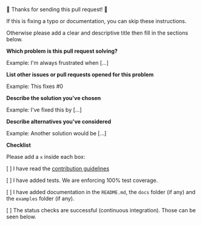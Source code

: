 🎉 Thanks for sending this pull request! 🎉

If this is fixing a typo or documentation, you can skip these instructions.

Otherwise please add a clear and descriptive title then fill in the sections
below.

**Which problem is this pull request solving?**

Example: I'm always frustrated when [...]

**List other issues or pull requests opened for this problem**

Example: This fixes #0

**Describe the solution you've chosen**

Example: I've fixed this by [...]

**Describe alternatives you've considered**

Example: Another solution would be [...]

**Checklist**

Please add a `x` inside each box:

[ ] I have read the [contribution guidelines](CONTRIBUTING.md)

[ ] I have added tests. We are enforcing 100% test coverage.

[ ] I have added documentation in the `README.md`, the `docs` folder (if any)
and the `examples` folder (if any).

[ ] The status checks are successful (continuous integration). Those can be seen
below.
